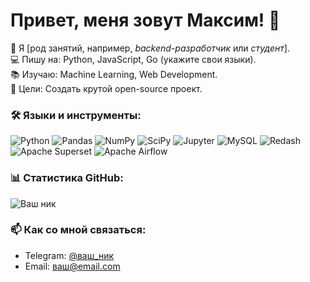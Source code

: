 # Привет, меня зовут Максим! 👋  

🚀 Я [род занятий, например, *backend-разработчик* или *студент*].  
💻 Пишу на: Python, JavaScript, Go (укажите свои языки).  
📚 Изучаю: Machine Learning, Web Development.  
🎯 Цели: Создать крутой open-source проект.  

### 🛠 Языки и инструменты:

![Python](https://img.shields.io/badge/Python-3776AB?style=for-the-badge&logo=python&logoColor=white)
![Pandas](https://img.shields.io/badge/Pandas-150458?style=for-the-badge&logo=pandas&logoColor=white)
![NumPy](https://img.shields.io/badge/NumPy-013243?style=for-the-badge&logo=numpy&logoColor=white)
![SciPy](https://img.shields.io/badge/SciPy-8CAAE6?style=for-the-badge&logo=scipy&logoColor=white)
![Jupyter](https://img.shields.io/badge/Jupyter-F37626?style=for-the-badge&logo=jupyter&logoColor=white)
![MySQL](https://img.shields.io/badge/MySQL-4479A1?style=for-the-badge&logo=mysql&logoColor=white)
![Redash](https://img.shields.io/badge/Redash-FA744E?style=for-the-badge&logo=redash&logoColor=white)
![Apache Superset](https://img.shields.io/badge/Superset-1F78C1?style=for-the-badge&logo=apache-superset&logoColor=white)
![Apache Airflow](https://img.shields.io/badge/Airflow-017CEE?style=for-the-badge&logo=apache-airflow&logoColor=white)


### 📊 Статистика GitHub:  
![Ваш ник](https://github-readme-stats.vercel.app/api?username=ваш-ник&show_icons=true&theme=radical)

### 📫 Как со мной связаться:  
- Telegram: [@ваш_ник](https://t.me/ваш_ник)  
- Email: ваш@email.com  

